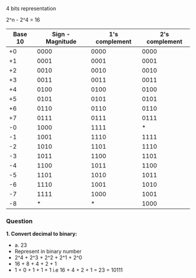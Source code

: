 4 bits representation

2^n - 2^4 = 16

| Base 10 | Sign - Magnitude | 1's complement | 2's complement |
|---------|------------------|----------------|----------------|
| +0      | 0000             | 0000           | 0000           |
| +1      | 0001             | 0001           | 0001           |
| +2      | 0010             | 0010           | 0010           | 
| +3      | 0011             | 0011           | 0011           |
| +4      | 0100             | 0100           | 0100           | 
| +5      | 0101             | 0101           | 0101           |
| +6      | 0110             | 0110           | 0110           | 
| +7      | 0111             | 0111           | 0111           | 
| -0      | 1000             | 1111           | *              |
| -1      | 1001             | 1110           | 1111           | 
| -2      | 1010             | 1101           | 1110           | 
| -3      | 1011             | 1100           | 1101           | 
| -4      | 1100             | 1011           | 1100           | 
| -5      | 1101             | 1010           | 1011           |
| -6      | 1110             | 1001           | 1010           | 
| -7      | 1111             | 1000           | 1001           |
| -8      |  *               |  *             | 1000           |

### Question
**1. Convert decimal to binary:** 
* a. 23
* Represent in binary number 
* 2^4 + 2^3 + 2^2 + 2^1 + 2^0
*  16 +  8  +  4  +  2  +  1
*  1  +  0  +  1  +  1  +  1
i.e 16 + 4 + 2 + 1 = 23 = 10111


